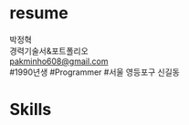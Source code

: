 # resume
박정혁<br>
경력기술서&amp;포트폴리오<br>
pakminho608@gmail.com <br>
#1990년생 #Programmer #서울 영등포구 신길동

# Skills
